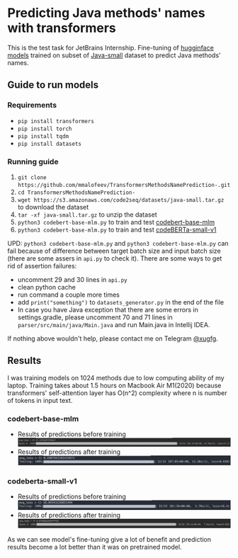 # Predicting Java methods' names with transformers
This is the test task for JetBrains Internship. 
Fine-tuning of [hugginface models](https://huggingface.co/models)
trained on subset of [Java-small](https://github.com/tech-srl/code2seq)
dataset to predict Java methods' names.

## Guide to run models

### Requirements
* `pip install transformers`
* `pip install torch`
* `pip install tqdm`
* `pip install datasets`

### Running guide
1. `git clone https://github.com/mmalofeev/TransformersMethodsNamePrediction-.git`
2. `cd TransformersMethodsNamePrediction-`
3. `wget https://s3.amazonaws.com/code2seq/datasets/java-small.tar.gz` to 
download the dataset
4. `tar -xf java-small.tar.gz` to unzip the dataset
5. `python3 codebert-base-mlm.py` to train and test [codebert-base-mlm](https://huggingface.co/microsoft/codebert-base-mlm?text=The+goal+of+life+is+%3Cmask%3E.)
6. `python3 codebert-base-mlm.py` to train and test [codeBERTa-small-v1](https://huggingface.co/huggingface/CodeBERTa-small-v1)

UPD: `python3 codebert-base-mlm.py` and `python3 codebert-base-mlm.py` can 
fail because of difference between target batch size and 
input batch size (there are some assers in `api.py` to check it).
There are some ways to get rid of assertion failures:
* uncomment 29 and 30 lines in `api.py`
* clean python cache
* run command a couple more times
* add `print("something")` to `datasets_generator.py` in the end of the file
* In case you have Java exception that there are some 
errors in settings.gradle, please uncomment 70 and 71 lines
in `parser/src/main/java/Main.java` and run Main.java in 
Intellij IDEA. 

If nothing above wouldn't help, please contact me on Telegram
[@xugfg](https://t.me/xugfg).

## Results
I was training models on 1024 methods due to low computing ability 
of my laptop. Training takes about 1.5 hours on Macbook Air M1(2020) because
transformers' self-attention layer has O(n^2) complexity 
where n is number of tokens in input text. 
### codebert-base-mlm
* Results of predictions before training
![img.png](pics/codebert-before.png)
* Results of predictions after training
![img.png](pics/codebert-after.png)
### codeberta-small-v1
* Results of predictions before training
![img.png](pics/codebert-small-before.png)
* Results of predictions after training
![img.png](pics/codebert-small-after.png)

As we can see model's fine-tuning give a lot of benefit 
and prediction results become a lot better than it was 
on pretrained model.